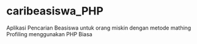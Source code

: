 # caribeasiswa_PHP
Aplikasi Pencarian Beasiswa untuk orang miskin dengan metode mathing Profiling menggunakan PHP Biasa
